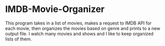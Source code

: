 # IMDB-Movie-Organizer

This program takes in a list of movies, makes a request to IMDB API for each movie, then organizes the movies based on genre and prints to a new output file.
I watch many movies and shows and I like to keep organized lists of them.
